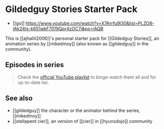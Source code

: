 # Gildedguy Stories Starter Pack
* [[go]] <https://www.youtube.com/watch?v=X7Arrfu9l30&list=PLZO8-IAk24ts-k651wkF7019Qpr4zOC7i&pp=iAQB>

This is [[ajhalili2006]]'s personal starter pack for [[Gildedguy Stories]], an animation series by [[mikedmoy]] (also known as [[gildedguy]] in the community).

## Episodes in series

> Check the [official YouTube playlist](https://playlists.andreijiroh.eu.org/gildedguy-stories) to binge-watch them all and for up-to-date list.

## See also

* [[gildedguy]] the character or the animator behind the series, [[mikedmoy]]
* [[stellapent cier]], an version of [[cier]] in [[hyunsdojo]] community
